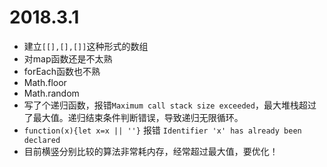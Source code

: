 # 2018.3.1
* 建立`[[],[],[]]`这种形式的数组
* 对map函数还是不太熟
* forEach函数也不熟
* Math.floor
* Math.random
* 写了个递归函数，报错`Maximum call stack size exceeded`，最大堆栈超过了最大值。递归结束条件判断错误，导致递归无限循环。
* `function(x){let x=x || ''}` 报错 `Identifier 'x' has already been declared`
* 目前横竖分别比较的算法非常耗内存，经常超过最大值，要优化！
